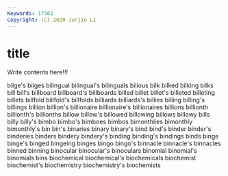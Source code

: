 ```yaml
---
Keywords: 17502
Copyright: (C) 2020 Junjie Li
---
```


# title

Write contents here!!!

bilge's 
bilges 
bilingual 
bilingual's 
bilinguals
bilious 
bilk 
bilked 
bilking 
bilks 
bill 
bill's 
billboard 
billboard's 
billboards
billed 
billet 
billet's 
billeted 
billeting 
billets 
billfold 
billfold's 
billfolds 
billiards
billiards's 
billies 
billing 
billing's 
billings 
billion 
billion's 
billionaire 
billionaire's 
billionaires
billions 
billionth 
billionth's 
billionths 
billow 
billow's 
billowed 
billowing 
billows 
billowy
bills 
billy 
billy's 
bimbo 
bimbo's 
bimboes 
bimbos 
bimonthlies 
bimonthly 
bimonthly's
bin 
bin's 
binaries 
binary 
binary's 
bind 
bind's 
binder 
binder's 
binderies
binders 
bindery 
bindery's 
binding 
binding's 
bindings 
binds 
binge 
binge's 
binged
bingeing 
binges 
bingo 
bingo's 
binnacle 
binnacle's 
binnacles 
binned 
binning 
binocular
binocular's 
binoculars 
binomial 
binomial's 
binomials 
bins 
biochemical 
biochemical's 
biochemicals 
biochemist
biochemist's 
biochemistry 
biochemistry's 
biochemists 
